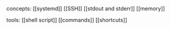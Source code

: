 concepts:
[[systemd]]
[[SSH]]
[[stdout and stderr]]
[[memory]]

tools:
[[shell script]]
[[commands]]
[[shortcuts]]
